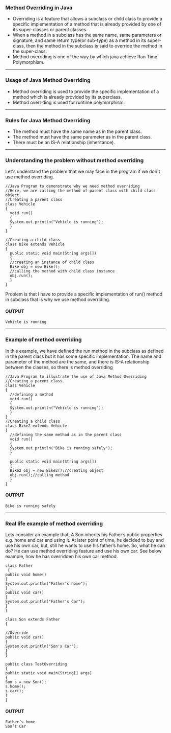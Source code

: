 ### Method Overriding in Java

- Overriding is a feature that allows a subclass or child class to provide a specific implementation of a method that is already provided by one of its super-classes or parent classes. 
- When a method in a subclass has the same name, same parameters or signature, and same return type(or sub-type) as a method in its super-class, then the method in the subclass is said to override the method in the super-class.
- Method overriding is one of the way by which java achieve Run Time Polymorphism.

---

### Usage of Java Method Overriding
- Method overriding is used to provide the specific implementation of a method which is already provided by its superclass.
- Method overriding is used for runtime polymorphism.

---

### Rules for Java Method Overriding
-	The method must have the same name as in the parent class.
-	The method must have the same parameter as in the parent class.
-	There must be an IS-A relationship (inheritance).

---

### Understanding the problem without method overriding
Let's understand the problem that we may face in the program if we don't use method overriding.

```
//Java Program to demonstrate why we need method overriding  
//Here, we are calling the method of parent class with child class object.  
//Creating a parent class  
class Vehicle
{  
  void run()
  {
  System.out.println("Vehicle is running");
  }  
}  

//Creating a child class  
class Bike extends Vehicle
{  
  public static void main(String args[])
  {  
  //creating an instance of child class  
  Bike obj = new Bike();  
  //calling the method with child class instance  
  obj.run();  
  }  
}  
```
Problem is that I have to provide a specific implementation of run() method in subclass that is why we use method overriding.

#### OUTPUT
```
Vehicle is running
```
---

### Example of method overriding
In this example, we have defined the run method in the subclass as defined in the parent class but it has some specific implementation. The name and parameter of the method are the same, and there is IS-A relationship between the classes, so there is method overriding
```
//Java Program to illustrate the use of Java Method Overriding  
//Creating a parent class.  
class Vehicle
{  
  //defining a method  
  void run()
  {
  System.out.println("Vehicle is running");
  }  
}  
//Creating a child class  
class Bike2 extends Vehicle
{  
  //defining the same method as in the parent class  
  void run()
  {
  System.out.println("Bike is running safely");
  }  
  
  public static void main(String args[])
  {  
  Bike2 obj = new Bike2();//creating object  
  obj.run();//calling method  
  }  
}  
```
#### OUTPUT

```
Bike is running safely
```
---

### Real life example of method overriding
Lets consider an example that, A Son inherits his Father’s public properties e.g. home and car and using it. 
At later point of time, he decided to buy and use his own car, but, still he wants to use his father’s home. So, what he can do?
He can use method overriding feature and use his own car.  See below example, how he has overridden his own car method.

```
class Father
 {
public void home()
{
System.out.println("Father's home");
}
public void car()
{
System.out.println("Father's Car");
}	
}

class Son extends Father
{
	
//Override
public void car()
{
System.out.println("Son's Car");		
}	
}

public class TestOverriding 
{
public static void main(String[] args) 
{
Son s = new Son();
s.home();
s.car();
}
}
```

#### OUTPUT
```
Father’s home
Son’s Car
```












